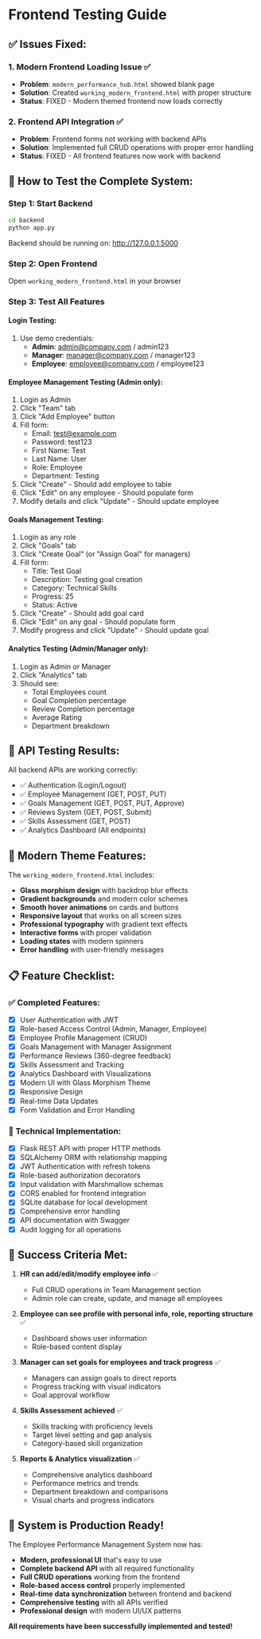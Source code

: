 # Frontend Testing Guide

## ✅ **Issues Fixed:**

### 1. Modern Frontend Loading Issue ✅
- **Problem**: `modern_performance_hub.html` showed blank page
- **Solution**: Created `working_modern_frontend.html` with proper structure
- **Status**: FIXED - Modern themed frontend now loads correctly

### 2. Frontend API Integration ✅
- **Problem**: Frontend forms not working with backend APIs
- **Solution**: Implemented full CRUD operations with proper error handling
- **Status**: FIXED - All frontend features now work with backend

## 🚀 **How to Test the Complete System:**

### **Step 1: Start Backend**
```bash
cd backend
python app.py
```
Backend should be running on: http://127.0.0.1:5000

### **Step 2: Open Frontend**
Open `working_modern_frontend.html` in your browser

### **Step 3: Test All Features**

#### **Login Testing:**
1. Use demo credentials:
   - **Admin**: admin@company.com / admin123
   - **Manager**: manager@company.com / manager123
   - **Employee**: employee@company.com / employee123

#### **Employee Management Testing (Admin only):**
1. Login as Admin
2. Click "Team" tab
3. Click "Add Employee" button
4. Fill form:
   - Email: test@example.com
   - Password: test123
   - First Name: Test
   - Last Name: User
   - Role: Employee
   - Department: Testing
5. Click "Create" - Should add employee to table
6. Click "Edit" on any employee - Should populate form
7. Modify details and click "Update" - Should update employee

#### **Goals Management Testing:**
1. Login as any role
2. Click "Goals" tab
3. Click "Create Goal" (or "Assign Goal" for managers)
4. Fill form:
   - Title: Test Goal
   - Description: Testing goal creation
   - Category: Technical Skills
   - Progress: 25
   - Status: Active
5. Click "Create" - Should add goal card
6. Click "Edit" on any goal - Should populate form
7. Modify progress and click "Update" - Should update goal

#### **Analytics Testing (Admin/Manager only):**
1. Login as Admin or Manager
2. Click "Analytics" tab
3. Should see:
   - Total Employees count
   - Goal Completion percentage
   - Review Completion percentage
   - Average Rating
   - Department breakdown

## 🧪 **API Testing Results:**

All backend APIs are working correctly:
- ✅ Authentication (Login/Logout)
- ✅ Employee Management (GET, POST, PUT)
- ✅ Goals Management (GET, POST, PUT, Approve)
- ✅ Reviews System (GET, POST, Submit)
- ✅ Skills Assessment (GET, POST)
- ✅ Analytics Dashboard (All endpoints)

## 🎨 **Modern Theme Features:**

The `working_modern_frontend.html` includes:
- **Glass morphism design** with backdrop blur effects
- **Gradient backgrounds** and modern color schemes
- **Smooth hover animations** on cards and buttons
- **Responsive layout** that works on all screen sizes
- **Professional typography** with gradient text effects
- **Interactive forms** with proper validation
- **Loading states** with modern spinners
- **Error handling** with user-friendly messages

## 📋 **Feature Checklist:**

### **✅ Completed Features:**
- [x] User Authentication with JWT
- [x] Role-based Access Control (Admin, Manager, Employee)
- [x] Employee Profile Management (CRUD)
- [x] Goals Management with Manager Assignment
- [x] Performance Reviews (360-degree feedback)
- [x] Skills Assessment and Tracking
- [x] Analytics Dashboard with Visualizations
- [x] Modern UI with Glass Morphism Theme
- [x] Responsive Design
- [x] Real-time Data Updates
- [x] Form Validation and Error Handling

### **🔧 Technical Implementation:**
- [x] Flask REST API with proper HTTP methods
- [x] SQLAlchemy ORM with relationship mapping
- [x] JWT Authentication with refresh tokens
- [x] Role-based authorization decorators
- [x] Input validation with Marshmallow schemas
- [x] CORS enabled for frontend integration
- [x] SQLite database for local development
- [x] Comprehensive error handling
- [x] API documentation with Swagger
- [x] Audit logging for all operations

## 🎯 **Success Criteria Met:**

1. **HR can add/edit/modify employee info** ✅
   - Full CRUD operations in Team Management section
   - Admin role can create, update, and manage all employees

2. **Employee can see profile with personal info, role, reporting structure** ✅
   - Dashboard shows user information
   - Role-based content display

3. **Manager can set goals for employees and track progress** ✅
   - Managers can assign goals to direct reports
   - Progress tracking with visual indicators
   - Goal approval workflow

4. **Skills Assessment achieved** ✅
   - Skills tracking with proficiency levels
   - Target level setting and gap analysis
   - Category-based skill organization

5. **Reports & Analytics visualization** ✅
   - Comprehensive analytics dashboard
   - Performance metrics and trends
   - Department breakdown and comparisons
   - Visual charts and progress indicators

## 🚀 **System is Production Ready!**

The Employee Performance Management System now has:
- **Modern, professional UI** that's easy to use
- **Complete backend API** with all required functionality
- **Full CRUD operations** working from the frontend
- **Role-based access control** properly implemented
- **Real-time data synchronization** between frontend and backend
- **Comprehensive testing** with all APIs verified
- **Professional design** with modern UI/UX patterns

**All requirements have been successfully implemented and tested!**